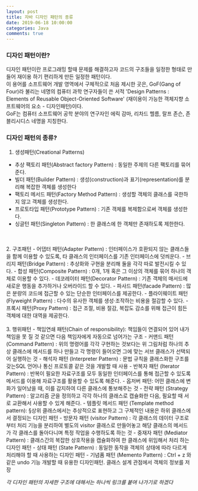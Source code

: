 ```yaml
---
layout: post
title: 자바 디자인 패턴의 종류
date: 2019-06-18 10:00:00
categories: Java
comments: true
---
```



### 디자인 패턴이란?
디자인 패턴이란 프로그래밍 할때 문제를 해결하고자 코드의 구조들을 일정한 형태로 만들어
재이용 하기 편리하게 만든 일정한 패턴이다.<br />
이 용어를 소프트웨어 개발 영역에서 구체적으로 처음 제시한 곳은, GoF(Gang of Four)라 불리는 네명의 컴퓨터 과학 연구자들이 쓴 서적 'Design Patterns : Elements of Reusable Object-Oriented Software'
(재이용이 가능한 객체지향 소프트웨어의 요소 - 디자인패턴)이다.
<br />
GoF는 컴퓨터 소프트웨어 공학 분야의 연구자인 에릭 감마, 리차드 헬름, 랄프 존슨, 존 블리시디스 네명을 지칭한다.
<br />

### 디자인 패턴의 종류?
1. 생성패턴(Creational Patterns)
- 추상 팩토리 패턴(Abstract factory Pattern) : 동일한 주제의 다른 팩토리를 묶어 준다.
- 빌더 패턴(Builder Pattern) : 생성(construction)과 표기(representation)를 분리해 복잡한 객체를 생성한다
- 팩토리 메서드 패턴(Factory Method Pattern) : 생성할 객체의 클래스를 국한하지 않고 객체를 생성한다.
- 프로토타입 패턴(Prototype Pattern) : 기존 객체를 복제함으로써 객체를 생성한다.
- 싱글턴 패턴(Singleton Pattern) : 한 클래스에 한 객체만 존재하도록 제한한다.  
<br />
<br />
2. 구조패턴
- 어댑터 패턴(Adapter Pattern) : 인터페이스가 호환되지 않는 클래스들을 함께 이용할 수 있도록, 타 클래스의 인터페이스를 기존 인터페이스에 덧씌운다.
- 브리지 패턴(Bridge Pattern) : 추상화와 구현을 분리해 둘을 각각 따로 발전시킬 수 있다.
- 합성 패턴(Composite Pattern) : 0개, 1개 혹은 그 이상의 객체를 묶어 하나의 객체로 이용할 수 있다.
- 데코레이터 패턴(Decorator Pattern) : 기존 객체의 매서드에 새로운 행동을 추가하거나 오버라이드 할 수 있다.
- 파사드 패턴(facade Pattern) : 많은 분량의 코드에 접근할 수 있는 단순한 인터페이스를 제공한다.
- 플라이웨이트 패턴(Flyweight Pattern) : 다수의 유사한 객체를 생성·조작하는 비용을 절감할 수 있다.
- 프록시 패턴(Proxy Pattern) : 접근 조절, 비용 절감, 복잡도 감소를 위해 접근이 힘든 객체에 대한 대역을 제공한다.
<br />  
<br />
3. 행위패턴
- 책임연쇄 패턴(Chain of responsibility): 책임들이 연결되어 있어 내가 책임을 못 질 것 같으면 다음 책임자에게 자동으로 넘어가는 구조
- 커맨드 패턴(Command Pattern) : 위의 명령어를 각각 구현하는 것보다는 위 그림처럼 하나의 추상 클래스에 메서드를 하나 만들고 각 명령이 들어오면 그에 맞는 서브 클래스가 선택되어 실행하는 것
- 해석자 패턴 (Interpreter Pattern) : 문법 규칙을 클래스화한 구조를 갖는SQL 언어나 통신 프로토콜 같은 것을 개발할 때 사용
- 반복자 패턴 (Iterator Pattern) : 반복이 필요한 자료구조를 모두 동일한 인터페이스를 통해 접근할 수 있도록 메서드를 이용해 자료구조를 활용할 수 있도록 해준다.
- 옵저버 패턴: 어떤 클래스에 변화가 일어났을 때, 이를 감지하여 다른 클래스에 통보해주는 것
- 전략 패턴 (Strategy Pattern) : 알고리즘 군을 정의하고 각각 하나의 클래스로 캡슐화한 다음, 필요할 때 서로 교환해서 사용할 수 있게 해준다.
- 템플릿 메서드 패턴 (Template method pattern): §상위 클래스에서는 추상적으로 표현하고 그 구체적인 내용은 하위 클래스에서 결정되는 디자인 패턴
- 방문자 패턴 (visitor Pattern) : 각 클래스의 데이터 구조로부터 처리 기능을 분리하여 별도의 visitor 클래스로 만들어놓고 해당 클래스의 메서드가 각 클래스를 돌아다니며 특정 작업을 수행하도록 하는 것
- 중재자 패턴 (Mediator Pattern) : 클래스간의 복잡한 상호작용을 캡슐화하여 한 클래스에 위임해서 처리 하는 디자인 패턴
- 상태 패턴 (State Pattern) : 동일한 동작을 객체의 상태에 따라 다르게 처리해야 할 때 사용하는 디자인 패턴
- 기념품 패턴 (Memento Pattern) : Ctrl + z 와 같은 undo 기능 개발할 때 유용한 디자인패턴. 클래스 설계 관점에서 객체의 정보를 저장

_각 디자인 패턴의 자세한 구조에 대해서는 하나씩 링크를 붙여 나가기로 하겠다_